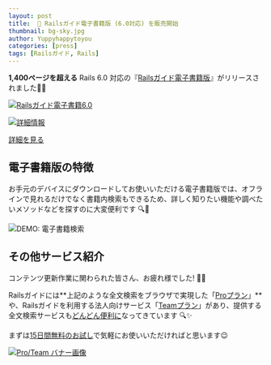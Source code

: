```yaml
---
layout: post
title:  📕 Railsガイド電子書籍版 (6.0対応) を販売開始
thumbnail: bg-sky.jpg
author: Yuppyhappytoyou
categories: [press]
tags: [Railsガイド, Rails]
---
```


**1,400ページを超える** Rails 6.0 対応の『[Railsガイド電子書籍版](https://railsguides.jp/options.html)』がリリースされました📕🎉

<div class="mx-auto w-50 mb-4">
  <a href="https://gumroad.com/l/railsguidesjp_ebook"><img src="https://i.gyazo.com/c63067c2c25257b8714dd578be87dd64.png" alt="Railsガイド電子書籍6.0"></a>
</div>

[![詳細情報](https://i.gyazo.com/dd6a7b47241af856e670e848cd2f094e.png)](https://railsguides.jp/options.html)

<div class="mx-auto mb-5">
  <a class="btn btn-ruby" href="https://gumroad.com/l/railsguidesjp_ebook">詳細を見る</a>
</div>

## 電子書籍版の特徴

お手元のデバイスにダウンロードしてお使いいただける電子書籍版では、オフラインで見れるだけでなく書籍内検索もできるため、詳しく知りたい機能や調べたいメソッドなどを探すのに大変便利です 🔍💨

![DEMO: 電子書籍検索](https://g.recordit.co/vTw5jPmpDq.gif)

## その他サービス紹介

コンテンツ更新作業に関わられた皆さん、お疲れ様でした! 👏✨

Railsガイドには**上記のような全文検索をブラウザで実現した「[Proプラン](https://railsguides.jp/pro)」**や、Railsガイドを利用する法人向けサービス「[Teamプラン](https://railsguides.jp/team)」があり、提供する全文検索サービスも[どんどん便利に](https://yasslab.jp/ja/news/railsguides-static-search)なってきています 🔍✨

まずは[15日間無料のお試し](https://yasslab.jp/ja/news/add-trial-plan-for-pro-users)で気軽にお使いいただければと思います😉

[![Pro/Team バナー画像](https://i.gyazo.com/28e08ed404d97ae56e9c1efc9dc53e25.png)](https://railsguides.jp/#pr)


